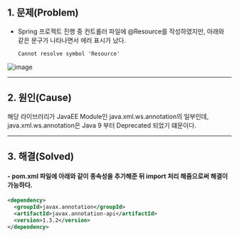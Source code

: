 ## 1. 문제(Problem)
  - Spring 프로젝트 진행 중 컨트롤러 파일에 @Resource를 작성하였지만, 아래와 같은 문구가 나타나면서 에러 표시가 났다.     

        Cannot resolve symbol 'Resource'

  ![image](https://user-images.githubusercontent.com/54324782/163737052-15a2e99c-42b5-4197-93e7-414fea1281e5.png)


------------------


## 2. 원인(Cause)

해당 라이브러리가 JavaEE Module인 java.xml.ws.annotation의 일부인데, java.xml.ws.annotation은 Java 9 부터 Deprecated 되었기 떄문이다.

------------------


## 3. 해결(Solved)

####   - pom.xml 파일에 아래와 같이 종속성을 추가해준 뒤 import 처리 해줌으로써 해결이 가능하다.

```xml
<dependency>
  <groupId>javax.annotation</groupId>
  <artifactId>javax.annotation-api</artifactId>
  <version>1.3.2</version>
</dependency>
```
